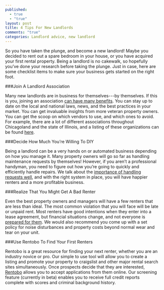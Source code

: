 ```yaml
---
published: 
  - true
  - "true"
layout: post
title: 4 Tips For New Landlords
comments: "true"
categories: Landlord advice, new landlord
---
```


So you have taken the plunge, and become a new landlord! Maybe you decided to rent out a spare bedroom in your house, or you have acquired your first rental property. Being a landlord is no cakewalk, so hopefully you’ve done your research before taking the plunge. Just in case, here are some checklist items to make sure your business gets started on the right foot.

###Join A Landlord Association

Many new landlords are in business for themselves---by themselves. If this is you, joining an association [can have many benefits](http://www.rentobo.com/blog/renting-property-join-a-landlord-association/). You can stay up to date on the local and national laws, news, and the best practices in your market. You can get invaluable insights from more veteran property owners. You can get the scoop on which vendors to use, and which ones to avoid. For example, there are a lot of different associations throughout Chicagoland and the state of Illinois, and a listing of these organizations can be found [here](http://www.thelpa.com/lpa/associations/illinois.html).

###Decide How Much You’re Willing To DIY

Being a landlord can be a very hands on or automated business depending on how you manage it. Many property owners will go so far as handling maintenance requests by themselves! However, if you aren’t a professional handyman, you need to figure out how you’re going to quickly and efficiently handle repairs. We talk about the [importance of handling requests well](http://www.rentobo.com/blog/responding-quickly-to-maintenance-requests/), and with the right system in place, you will have happier renters and a more profitable business.

###Realize That You Might Get A Bad Renter

Even the best property owners and managers will have a few renters that are less than ideal. The most common violation that you will face will be late or unpaid rent. Most renters have good intentions when they enter into a lease agreement, but financial situations change, and not everyone is [prepared for them](http://money.cnn.com/2011/05/24/news/economy/americans_lack_emergency_funds/index.htm). We would also recommend you come up with a set policy for noise disturbances and property costs beyond normal wear and tear on your unit.

###Use Rentobo To Find Your First Renters

Rentobo is a great resource for finding your next renter, whether you are an industry novice or pro. Our simple to use tool will allow you to create a listing and promote your property to craigslist and other major rental search sites simultaneously. Once prospects decide that they are interested, [Rentobo](http://www.rentobo.com) allows you to accept applications from them online. Our screening feature (currently in beta) enables you to receive full credit reports complete with scores and criminal background history.
